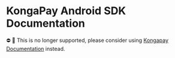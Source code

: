 # KongaPay Android SDK Documentation
:no_entry:  :rotating_light:
This is no longer supported, please consider using [Kongapay Documentation](https://kongapay.github.io) instead.

